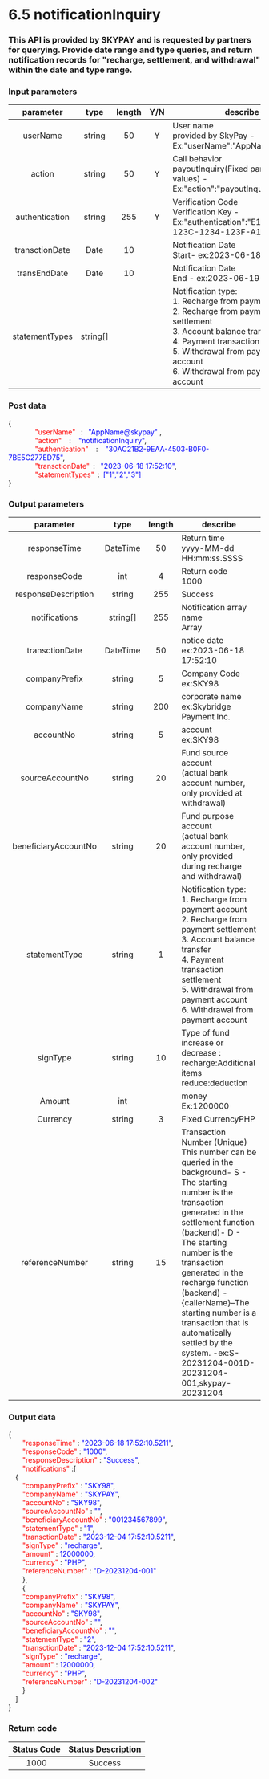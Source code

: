 # 6.5 notificationInquiry

### This API is provided by SKYPAY and is requested by partners for querying. Provide date range and type queries, and return notification records for "recharge, settlement, and withdrawal" within the date and type range.

### Input parameters
| parameter                        |    type     | length   |Y/N |describe|
| :-------------------------: | :-----------: |:-----:|:---:|--------------------------------|   
|userName |string|50|Y|User name<br> provided by SkyPay - Ex:"userName":"AppName@skypay"|
|action|string|50|Y|Call behavior<br>payoutInquiry(Fixed parameter values) - Ex:"action":"payoutInquiry"|
|authentication |string |255|Y|Verification Code <br> Verification Key - Ex:"authentication":"E1234567-123C-1234-123F-A12345670"|
|transctionDate|Date|10| |Notification Date <br> Start- ex:2023-06-18|
|transEndDate |Date|10| |Notification Date <br> End - ex:2023-06-19|
|statementTypes |string[]|| |Notification type:<br>1. Recharge from payment account<br>2. Recharge from payment settlement<br>3. Account balance transfer<br>4. Payment transaction settlement<br>5. Withdrawal from payment account<br>6. Withdrawal from payment account|
### Post data

{<br>
    <font color=red>&ensp;&ensp;&ensp;&ensp;"userName"</font>  :  <font color=blue>"AppName@skypay" </font>,<br>
    <font color=red>&ensp;&ensp;&ensp;&ensp;"action"</font>   :   <font color=blue>"notificationInquiry"</font>,<br>
    <font color=red>&ensp;&ensp;&ensp;&ensp;"authentication"</font>   :   <font color=blue>"30AC21B2-9EAA-4503-B0F0-7BE5C277ED75"</font>,<br>
    <font color=red>&ensp;&ensp;&ensp;&ensp;"transctionDate"</font> :  <font color=blue>"2023-06-18 17:52:10"</font>,<br>
    <font color=red>&ensp;&ensp;&ensp;&ensp;"statementTypes"</font> : <font color=blue>["1","2","3"]</font><br>
}

### Output parameters

| parameter                        |    type     | length   |describe|
| :-------------------------: | :-----------: |:-----:|--------------------------------|   
|responseTime  |DateTime|50|Return time <br> yyyy-MM-dd HH:mm:ss.SSSS|
|responseCode  |int|4|Return code <br> 1000|
|responseDescription |string|255|Success|
|notifications |string[]|255|Notification array name<br>Array|
|transctionDate  |DateTime|50|notice date<br> ex:2023-06-18 17:52:10|
|companyPrefix |string|5|Company Code<br> ex:SKY98|
|companyName |string|200|corporate name <br> ex:Skybridge Payment Inc.|
|accountNo |string|5|account <br> ex:SKY98|
|sourceAccountNo |string|20|Fund source account <br> (actual bank account number, only provided at withdrawal)|
|beneficiaryAccountNo |string|20|Fund purpose account<br>(actual bank account number, only provided during recharge and withdrawal)|
|statementType |string|1|Notification type:<br>1. Recharge from payment account<br>2. Recharge from payment settlement<br>3. Account balance transfer<br>4. Payment transaction settlement<br>5. Withdrawal from payment account<br>6. Withdrawal from payment account|
|signType |string|10|Type of fund increase or decrease :<br> recharge:Additional items <br> reduce:deduction|
|Amount|int||money <br> Ex:1200000|
|Currency |string|3|Fixed CurrencyPHP|
|referenceNumber|string|15|Transaction Number (Unique) <br> This number can be queried in the background- S - The starting number is the transaction generated in the settlement function (backend)- D - The starting number is the transaction generated in the recharge function (backend) - {callerName}–The starting number is a transaction that is automatically settled by the system. -ex:S-20231204-001D-20231204-001,skypay-20231204|

### Output data

{<br>
    <font color=red>&ensp;&ensp;&ensp;&ensp;"responseTime"</font> : <font color=blue>"2023-06-18 17:52:10.5211"</font>,<br>
    <font color=red>&ensp;&ensp;&ensp;&ensp;"responseCode"</font> : <font color=blue>"1000"</font>,<br>
    <font color=red>&ensp;&ensp;&ensp;&ensp;"responseDescription"</font> : <font color=blue>"Success"</font>,<br>
    <font color=red>&ensp;&ensp;&ensp;&ensp;"notifications"</font> :[<br>
    &ensp;&ensp;{<br>
        <font color=red>&ensp;&ensp;&ensp;&ensp;"companyPrefix"</font> : <font color=blue>"SKY98"</font>,<br>
        <font color=red>&ensp;&ensp;&ensp;&ensp;"companyName"</font> : <font color=blue>"SKYPAY"</font>,<br>
        <font color=red>&ensp;&ensp;&ensp;&ensp;"accountNo"</font> : <font color=blue>"SKY98"</font>,<br>
        <font color=red>&ensp;&ensp;&ensp;&ensp;"sourceAccountNo"</font> : <font color=blue>""</font>,<br>
        <font color=red>&ensp;&ensp;&ensp;&ensp;"beneficiaryAccountNo"</font> : <font color=blue>"001234567899"</font>,<br>
        <font color=red>&ensp;&ensp;&ensp;&ensp;"statementType"</font> : <font color=blue>"1"</font>,<br>
        <font color=red>&ensp;&ensp;&ensp;&ensp;"transctionDate"</font> : <font color=blue>"2023-12-04 17:52:10.5211"</font>,<br>
        <font color=red>&ensp;&ensp;&ensp;&ensp;"signType"</font> : <font color=blue>"recharge"</font>,<br>
        <font color=red>&ensp;&ensp;&ensp;&ensp;"amount"</font> : <font color=blue>12000000</font>,<br>
        <font color=red>&ensp;&ensp;&ensp;&ensp;"currency"</font> : <font color=blue>"PHP"</font>,<br>
        <font color=red>&ensp;&ensp;&ensp;&ensp;"referenceNumber"</font> : <font color=blue>"D-20231204-001"</font><br>
    &ensp;&ensp;&ensp;&ensp;},<br>
    &ensp;&ensp;&ensp;&ensp;{<br>
        <font color=red>&ensp;&ensp;&ensp;&ensp;"companyPrefix"</font> : <font color=blue>"SKY98"</font>,<br>
        <font color=red>&ensp;&ensp;&ensp;&ensp;"companyName"</font> : <font color=blue>"SKYPAY"</font>,<br>
        <font color=red>&ensp;&ensp;&ensp;&ensp;"accountNo"</font> : <font color=blue>"SKY98"</font>,<br>
        <font color=red>&ensp;&ensp;&ensp;&ensp;"sourceAccountNo"</font> : <font color=blue>""</font>,<br>
        <font color=red>&ensp;&ensp;&ensp;&ensp;"beneficiaryAccountNo"</font> : <font color=blue>""</font>,<br>
        <font color=red>&ensp;&ensp;&ensp;&ensp;"statementType"</font> : <font color=blue>"2"</font>,<br>
        <font color=red>&ensp;&ensp;&ensp;&ensp;"transctionDate"</font> : <font color=blue>"2023-12-04 17:52:10.5211"</font>,<br>
        <font color=red>&ensp;&ensp;&ensp;&ensp;"signType"</font> : <font color=blue>"recharge"</font>,<br>
        <font color=red>&ensp;&ensp;&ensp;&ensp;"amount"</font> : <font color=blue>12000000</font>,<br>
        <font color=red>&ensp;&ensp;&ensp;&ensp;"currency"</font> : <font color=blue>"PHP"</font>,<br>
        <font color=red>&ensp;&ensp;&ensp;&ensp;"referenceNumber"</font> : <font color=blue>"D-20231204-002"</font><br>
    &ensp;&ensp;&ensp;&ensp;}<br>
  &ensp;&ensp;]<br>
}

### Return code
| Status   Code                    |   Status Description   | 
| :-------------------------: | :-----------: |
|1000 |Success|




